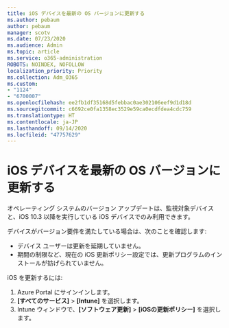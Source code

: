 ```yaml
---
title: iOS デバイスを最新の OS バージョンに更新する
ms.author: pebaum
author: pebaum
manager: scotv
ms.date: 07/23/2020
ms.audience: Admin
ms.topic: article
ms.service: o365-administration
ROBOTS: NOINDEX, NOFOLLOW
localization_priority: Priority
ms.collection: Adm_O365
ms.custom:
- "1124"
- "6700007"
ms.openlocfilehash: ee2fb1df35168d5febbac0ae302106eef9d1d18d
ms.sourcegitcommit: c6692ce0fa1358ec3529e59ca0ecdfdea4cdc759
ms.translationtype: HT
ms.contentlocale: ja-JP
ms.lasthandoff: 09/14/2020
ms.locfileid: "47757629"
---
```

# <a name="update-ios-device-to-latest-os-version"></a>iOS デバイスを最新の OS バージョンに更新する

オペレーティング システムのバージョン アップデートは、監視対象デバイスと、iOS 10.3 以降を実行している iOS デバイスでのみ利用できます。

デバイスがバージョン要件を満たしている場合は、次のことを確認します:  
- デバイス ユーザーは更新を延期していません。  
- 期間の制限など、現在の iOS 更新ポリシー設定では、更新プログラムのインストールが妨げられていません。

iOS を更新するには:

1. Azure Portal にサインインします。
2. **[すべてのサービス]** > **[Intune]** を選択します。
3. Intune ウィンドウで、**[ソフトウェア更新]** > **[iOSの更新ポリシー]** を選択します。